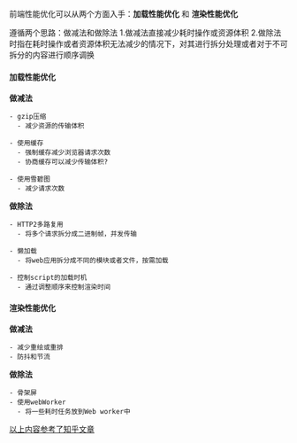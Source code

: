前端性能优化可以从两个方面入手：**加载性能优化** 和 **渲染性能优化**

遵循两个思路：做减法和做除法
1.做减法直接减少耗时操作或资源体积
2.做除法时指在耗时操作或者资源体积无法减少的情况下，对其进行拆分处理或者对于不可拆分的内容进行顺序调换

#### 加载性能优化
**做减法**
```
- gzip压缩 
  - 减少资源的传输体积

- 使用缓存 
  - 强制缓存减少浏览器请求次数
  - 协商缓存可以减少传输体积?

- 使用雪碧图
  - 减少请求次数

```

**做除法**
```
- HTTP2多路复用
  - 将多个请求拆分成二进制帧，并发传输

- 懒加载
  - 将web应用拆分成不同的模块或者文件，按需加载

- 控制script的加载时机
  - 通过调整顺序来控制渲染时间
```


#### 渲染性能优化
**做减法**
```
- 减少重绘或重排
- 防抖和节流
```

**做除法**
```
- 骨架屏
- 使用webWorker
  - 将一些耗时任务放到Web worker中
```

[以上内容参考了知乎文章](https://zhuanlan.zhihu.com/p/332396992?utm_id=0)

